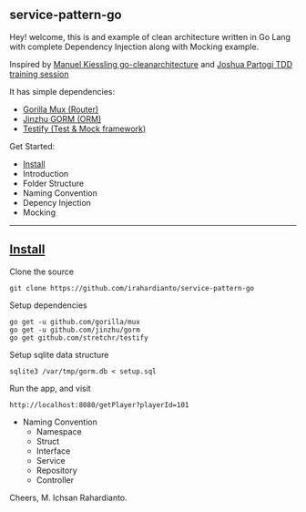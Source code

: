 service-pattern-go
-------

Hey! welcome, this is and example of clean architecture written in Go Lang with complete Dependency Injection along with Mocking example.

Inspired by [Manuel Kiessling go-cleanarchitecture](http://manuel.kiessling.net/2012/09/28/applying-the-clean-architecture-to-go-applications/) and [Joshua Partogi TDD training session](https://github.com/jpartogi/tennis-kata-laravel/)

It has simple dependencies:

 - [Gorilla Mux (Router)](https://github.com/gorilla/mux)
 - [Jinzhu GORM (ORM)](https://github.com/jinzhu/gorm)
 - [Testify (Test & Mock framework)](https://github.com/stretchr/testify)

Get Started:

 - [Install](https://irahardianto.github.io/service-pattern-go#install)
 - Introduction
 - Folder Structure
 - Naming Convention
 - Depency Injection
 - Mocking


----------


[Install](https://irahardianto.github.io/service-pattern-go#install)
-------

Clone the source

    git clone https://github.com/irahardianto/service-pattern-go

Setup dependencies

    go get -u github.com/gorilla/mux
    go get -u github.com/jinzhu/gorm
    go get github.com/stretchr/testify

Setup sqlite data structure

    sqlite3 /var/tmp/gorm.db < setup.sql

Run the app, and visit

    http://localhost:8080/getPlayer?playerId=101


 - Naming Convention
	 - Namespace
	 - Struct
	 - Interface
	 - Service
	 - Repository
	 - Controller



Cheers,
M. Ichsan Rahardianto.
